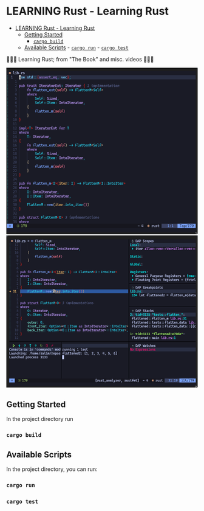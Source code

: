 # LEARNING Rust - Learning Rust

<!-- ![flatten-01 ](./rust_crab.svg =100x80) -->

<!--toc:start-->

- [LEARNING Rust - Learning Rust](#learning-rust-learning-rust)
  - [Getting Started](#getting-started)
    - [`cargo build`](#cargo-build)
  - [Available Scripts](#available-scripts) - [`cargo run`](#cargo-run) - [`cargo test`](#cargo-test)
  <!--toc:end-->

🦀🦀🦀 Learning Rust; from "The Book" and misc. videos 🦀🦀🦀

![flatten-01 ](./flatten01.png)  
![flatten-01 ](./flatten02_debug.png)

## Getting Started

In the project directory run

### `cargo build`

## Available Scripts

In the project directory, you can run:

### `cargo run`

### `cargo test`
